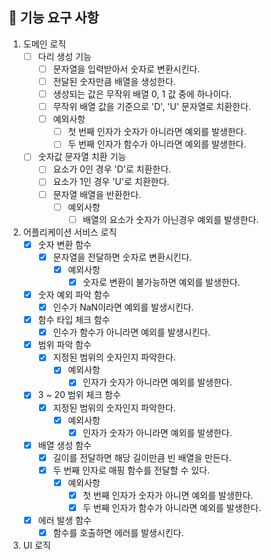 
## 🚀  기능 요구 사항

 1. 도메인 로직
	- [ ] 다리 생성 기능
		- [ ] 문자열을 입력받아서 숫자로 변환시킨다.
		- [ ] 전달된 숫자만큼 배열을 생성한다.
		- [ ] 생성되는 값은 무작위 배열 0, 1 값 중에 하나이다.
		- [ ] 무작위 배열 값을 기준으로 'D', 'U' 문자열로 치환한다.
		- [ ] 예외사항
			- [ ] 첫 번째 인자가 숫자가 아니라면 예외를 발생한다.
			- [ ] 두 번째 인자가 함수가 아니라면 예외를 발생한다.
     - [ ] 숫자값 문자열 치환 기능
	     - [ ] 요소가 0인 경우 'D'로 치환한다.
	     - [ ] 요소가 1인 경우 'U'로 치환한다.
	     - [ ] 문자열 배열을 반환한다.
			 - [ ] 예외사항
				 - [ ] 배열의 요소가 숫자가 아닌경우 예외를 발생한다.
2.  어플리케이션 서비스 로직
	 - [x] 숫자 변환 함수
		 - [x] 문자열을 전달하면 숫자로 변환시킨다.
			 - [x] 예외사항
				 - [x] 숫자로 변환이 불가능하면 예외를 발생한다.
	 - [x] 숫자 예외 파악 함수
		 - [x] 인수가 NaN이라면 예외를 발생시킨다.
	 - [x] 함수 타입 체크 함수
		 - [x] 인수가 함수가 아니라면 예외를 발생시킨다.
     - [x] 범위 파악 함수
	     - [x] 지정된 범위의 숫자인지 파악한다.
		     - [x] 예외사항
			     - [x] 인자가 숫자가 아니라면 예외를 발생한다.
     - [x] 3 ~ 20 범위 체크 함수
	     - [x] 지정된 범위의 숫자인지 파악한다.
		     - [x] 예외사항
			     - [x] 인자가 숫자가 아니라면 예외를 발생한다.
     - [x]  배열 생성 함수
	     - [x] 길이를 전달하면 해당 길이만큼 빈 배열을 만든다.
	     - [x] 두 번째 인자로 매핑 함수를 전달할 수 있다.
			 - [x] 예외사항
				 - [x] 첫 번째 인자가 숫자가 아니면 예외를 발생한다.
				 - [x] 두 번째 인자가 함수가 아니라면 예외를 발생한다.
     - [x]  에러 발생 함수
         - [x] 함수를 호출하면 에러를 발생시킨다.

3.  UI 로직
